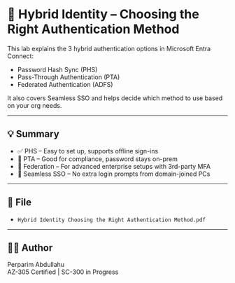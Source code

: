# 🔐 Hybrid Identity – Choosing the Right Authentication Method

This lab explains the 3 hybrid authentication options in Microsoft Entra Connect:

- Password Hash Sync (PHS)
- Pass-Through Authentication (PTA)
- Federated Authentication (ADFS)

It also covers Seamless SSO and helps decide which method to use based on your org needs.

---

## 💡 Summary

- ✅ PHS – Easy to set up, supports offline sign-ins  
- 🔁 PTA – Good for compliance, password stays on-prem  
- 🔐 Federation – For advanced enterprise setups with 3rd-party MFA  
- 🚀 Seamless SSO – No extra login prompts from domain-joined PCs

---

## 📁 File

- `Hybrid Identity Choosing the Right Authentication Method.pdf`

---

## 👨‍💻 Author

Perparim Abdullahu  
AZ-305 Certified | SC-300 in Progress
